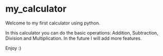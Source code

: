 # my_calculator
Welcome to my first calculator using python.  


In this calculator you can do the basic operations: Addition, Subtraction, Division and Multiplication. In the future I will add more features.

Enjoy :)
